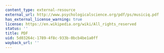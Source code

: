 ```yaml
---
content_type: external-resource
external_url: http://www.psychologicalscience.org/pdf/ps/musiciq.pdf
has_external_license_warning: true
license: https://en.wikipedia.org/wiki/All_rights_reserved
status: ''
title: PDF
uid: 5d03264c-1789-4f8c-933b-0bcb4be1a0ff
wayback_url: ''
---
```

